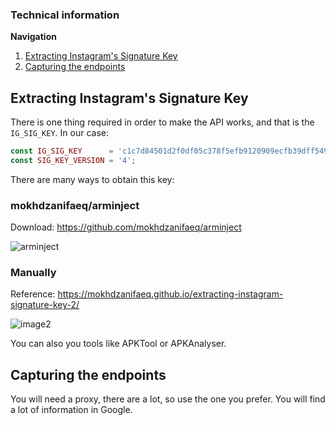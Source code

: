 ### Technical information

**Navigation**

1. [Extracting Instagram's Signature Key](#extracting-instagrams-signature-key)
2. [Capturing the endpoints](#capturing-the-endpoints)

## Extracting Instagram's Signature Key

There is one thing required in order to make the API works, and that is the `IG_SIG_KEY`. In our case:

```php
const IG_SIG_KEY      = 'c1c7d84501d2f0df05c378f5efb9120909ecfb39dff5494aa361ec0deadb509a';
const SIG_KEY_VERSION = '4';
```

There are many ways to obtain this key:

### mokhdzanifaeq/arminject

Download: https://github.com/mokhdzanifaeq/arminject

![arminject](http://i.imgur.com/9TWSLlq.gif)

### Manually

Reference: https://mokhdzanifaeq.github.io/extracting-instagram-signature-key-2/

![image2](http://i.imgur.com/Hj1oE5V.gif)

You can also you tools like APKTool or APKAnalyser.

## Capturing the endpoints

You will need a proxy, there are a lot, so use the one you prefer. You will find a lot of information in Google.